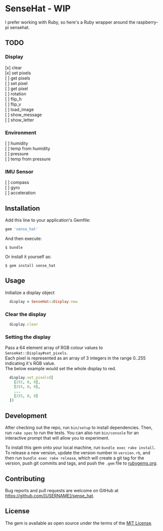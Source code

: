 # SenseHat - WIP
I prefer working with Ruby, so here's a Ruby wrapper around the raspberry-pi sensehat.

## TODO
### Display
[x] clear  
[x] set pixels  
[ ] get pixels  
[ ] set pixel  
[ ] get pixel  
[ ] rotation  
[ ] flip_h  
[ ] flip_v  
[ ] load_image  
[ ] show_message  
[ ] show_letter  

### Environment
[ ] humidity  
[ ] temp from humidity  
[ ] pressure  
[ ] temp from pressure  

### IMU Sensor
[ ] compass  
[ ] gyro  
[ ] acceleration  

## Installation

Add this line to your application's Gemfile:

```ruby
gem 'sense_hat'
```

And then execute:

    $ bundle

Or install it yourself as:

    $ gem install sense_hat

## Usage

Initialize a display object

```ruby
  display = SenseHat::Display.new
```

### Clear the display

```ruby
  display.clear
```

### Setting the display
Pass a 64 element array of RGB colour values to `SenseHat::Display#set_pixels`.  
Each pixel is represented as an array of 3 integers in the range 0..255  
indicating it's RGB value.  
The below example would set the whole display to red.

```ruby
  display.set_pixels([
    [255, 0, 0],
    [255, 0, 0],
    ...
    [255, 0, 0]
  ])
```

## Development

After checking out the repo, run `bin/setup` to install dependencies. Then, run `rake spec` to run the tests. You can also run `bin/console` for an interactive prompt that will allow you to experiment.

To install this gem onto your local machine, run `bundle exec rake install`. To release a new version, update the version number in `version.rb`, and then run `bundle exec rake release`, which will create a git tag for the version, push git commits and tags, and push the `.gem` file to [rubygems.org](https://rubygems.org).

## Contributing

Bug reports and pull requests are welcome on GitHub at https://github.com/[USERNAME]/sense_hat.

## License

The gem is available as open source under the terms of the [MIT License](https://opensource.org/licenses/MIT).
